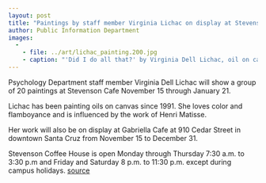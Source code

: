 ```yaml
---
layout: post
title: "Paintings by staff member Virginia Lichac on display at Stevenson Cafe"
author: Public Information Department
images:
  -
    - file: ../art/lichac_painting.200.jpg
    - caption: "'Did I do all that?' by Virginia Dell Lichac, oil on canvas"
---
```


Psychology Department staff member Virginia Dell Lichac will show a group of 20 paintings at Stevenson Cafe November 15 through January 21.

Lichac has been painting oils on canvas since 1991. She loves color and flamboyance and is influenced by the work of Henri Matisse.

Her work will also be on display at Gabriella Cafe at 910 Cedar Street in downtown Santa Cruz from November 15 to December 31.   

Stevenson Coffee House is open Monday through Thursday 7:30 a.m. to 3:30 p.m and Friday and Saturday 8 p.m. to 11:30 p.m. except during campus holidays.
[source](http://www1.ucsc.edu/currents/04-05/11-15/brief-paintings.asp "Permalink to brief-paintings")
